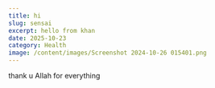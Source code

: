 ```yaml
---
title: hi
slug: sensai
excerpt: hello from khan
date: 2025-10-23
category: Health
image: /content/images/Screenshot 2024-10-26 015401.png
---
```

thank u Allah for everything